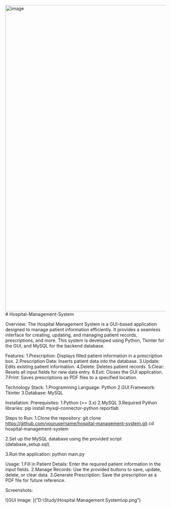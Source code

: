 <img width="959" alt="image" src="https://github.com/user-attachments/assets/4846a6e0-97f4-407f-a537-1a1f165f415c" /># Hospital-Management-System

Overview:
The Hospital Management System is a GUI-based application designed to manage patient information efficiently. It provides a seamless interface for creating, updating, and managing patient records, prescriptions, and more. This system is developed using Python, Tkinter for the GUI, and MySQL for the backend database.

Features:
1.Prescription: Displays filled patient information in a prescription box.
2.Prescription Data: Inserts patient data into the database.
3.Update: Edits existing patient information.
4.Delete: Deletes patient records.
5.Clear: Resets all input fields for new data entry.
6.Exit: Closes the GUI application.
7.Print: Saves prescriptions as PDF files to a specified location.

Technology Stack:
1.Programming Language: Python
2.GUI Framework: Tkinter
3.Database: MySQL

Installation:
Prerequisites:
1.Python (>= 3.x)
2.MySQL
3.Required Python libraries:
     pip install mysql-connector-python reportlab
     
Steps to Run:
   1.Clone the repository:
       git clone https://github.com/yourusername/hospital-management-system.git
       cd hospital-management-system
       
   2.Set up the MySQL database using the provided script 
      (database_setup.sql).
      
   3.Run the application:
        python main.py

Usage:
1.Fill in Patient Details: Enter the required patient information in the input fields.
2.Manage Records: Use the provided buttons to save, update, delete, or clear data.
3.Generate Prescription: Save the prescription as a PDF file for future reference.

Screenshots:

![GUI Image: ]("D:\Study\Hospital Management System\op.png")



